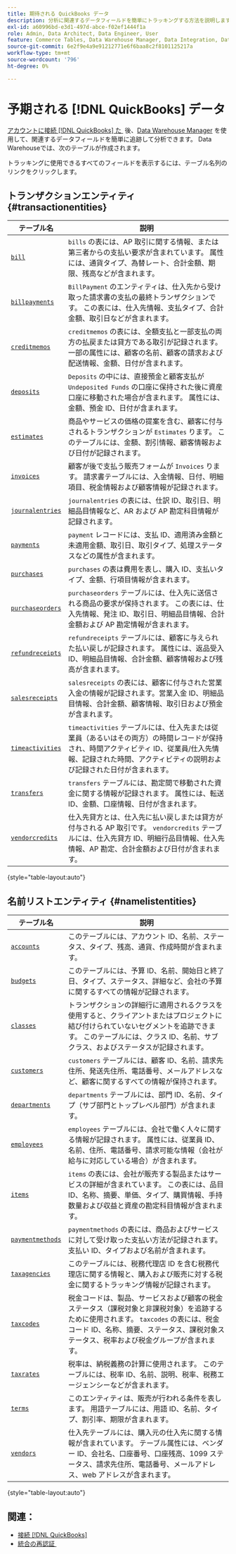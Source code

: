 ```yaml
---
title: 期待される QuickBooks データ
description: 分析に関連するデータフィールドを簡単にトラッキングする方法を説明します。
exl-id: a60996bd-e3d1-497d-abce-f02ef1444f1a
role: Admin, Data Architect, Data Engineer, User
feature: Commerce Tables, Data Warehouse Manager, Data Integration, Data Import/Export
source-git-commit: 6e2f9e4a9e91212771e6f6baa8c2f8101125217a
workflow-type: tm+mt
source-wordcount: '796'
ht-degree: 0%

---
```


# 予期される [!DNL QuickBooks] データ

[&#x200B; アカウントに接続  [!DNL QuickBooks]  た &#x200B;](../../../data-analyst/importing-data/integrations/quickbooks.md) 後、[Data Warehouse Manager](../../../data-analyst/data-warehouse-mgr/tour-dwm.md) を使用して、関連するデータフィールドを簡単に追跡して分析できます。 Data Warehouseでは、次のテーブルが作成されます。

トラッキングに使用できるすべてのフィールドを表示するには、テーブル名列のリンクをクリックします。

## トランザクションエンティティ {#transactionentities}

| **テーブル名** | **説明** |
|-----|-----|
| [`bill`](https://developer.intuit.com/app/developer/qbo/docs/api/accounting/all-entities/Bill) | `bills` の表には、AP 取引に関する情報、または第三者からの支払い要求が含まれています。 属性には、通貨タイプ、為替レート、合計金額、期限、残高などが含まれます。 |
| [`billpayments`](https://developer.intuit.com/app/developer/qbo/docs/api/accounting/all-entities/BillPayment) | `BillPayment` のエンティティは、仕入先から受け取った請求書の支払の最終トランザクションです。 この表には、仕入先情報、支払タイプ、合計金額、取引日などが含まれます。 |
| [`creditmemos`](https://developer.intuit.com/app/developer/qbo/docs/api/accounting/all-entities/CreditMemo) | `creditmemos` の表には、全額支払と一部支払の両方の払戻または貸方である取引が記録されます。 一部の属性には、顧客の名前、顧客の請求および配送情報、金額、日付が含まれます。 |
| [`deposits`](https://developer.intuit.com/app/developer/qbo/docs/api/accounting/all-entities/Deposit) | `Deposits` の中には、直接預金と顧客支払が `Undeposited Funds` の口座に保持された後に資産口座に移動された場合が含まれます。 属性には、金額、預金 ID、日付が含まれます。 |
| [`estimates`](https://developer.intuit.com/app/developer/qbo/docs/api/accounting/all-entities/Estimate) | 商品やサービスの価格の提案を含む、顧客に付与されるトランザクションが `Estimates` ります。 このテーブルには、金額、割引情報、顧客情報および日付が記録されます。 |
| [`invoices`](https://developer.intuit.com/app/developer/qbo/docs/api/accounting/all-entities/Invoice) | 顧客が後で支払う販売フォームが `Invoices` ります。 請求書テーブルには、入金情報、日付、明細項目、税金情報および顧客情報が記録されます。 |
| [`journalentries`](https://developer.intuit.com/app/developer/qbo/docs/api/accounting/all-entities/JournalEntry) | `journalentries` の表には、仕訳 ID、取引日、明細品目情報など、AR および AP 勘定科目情報が記録されます。 |
| [`payments`](https://developer.intuit.com/app/developer/qbo/docs/api/accounting/all-entities/Payment) | `payment` レコードには、支払 ID、適用済み金額と未適用金額、取引日、取引タイプ、処理ステータスなどの属性が含まれます。 |
| [`purchases`](https://developer.intuit.com/app/developer/qbo/docs/api/accounting/all-entities/Purchase) | `purchases` の表は費用を表し、購入 ID、支払いタイプ、金額、行項目情報が含まれます。 |
| [`purchaseorders`](https://developer.intuit.com/app/developer/qbo/docs/api/accounting/all-entities/PurchaseOrder) | `purchaseorders` テーブルには、仕入先に送信される商品の要求が保持されます。 この表には、仕入先情報、発注 ID、取引日、明細品目情報、合計金額および AP 勘定情報が含まれます。 |
| [`refundreceipts`](https://developer.intuit.com/app/developer/qbo/docs/api/accounting/all-entities/RefundReceipt) | `refundreceipts` テーブルには、顧客に与えられた払い戻しが記録されます。 属性には、返品受入 ID、明細品目情報、合計金額、顧客情報および残高が含まれます。 |
| [`salesreceipts`](https://developer.intuit.com/app/developer/qbo/docs/api/accounting/all-entities/SalesReceipt) | `salesreceipts` の表には、顧客に付与された営業入金の情報が記録されます。営業入金 ID、明細品目情報、合計金額、顧客情報、取引日および預金が含まれます。 |
| [`timeactivities`](https://developer.intuit.com/app/developer/qbo/docs/api/accounting/all-entities/TimeActivity) | `timeactivities` テーブルには、仕入先または従業員（あるいはその両方）の時間レコードが保持され、時間アクティビティ ID、従業員/仕入先情報、記録された時間、アクティビティの説明および記録された日付が含まれます。 |
| [`transfers`](https://developer.intuit.com/app/developer/qbo/docs/api/accounting/all-entities/Transfer) | `transfers` テーブルには、勘定間で移動された資金に関する情報が記録されます。 属性には、転送 ID、金額、口座情報、日付が含まれます。 |
| [`vendorcredits`](https://developer.intuit.com/app/developer/qbo/docs/api/accounting/all-entities/VendorCredit) | 仕入先貸方とは、仕入先に払い戻しまたは貸方が付与される AP 取引です。 `vendorcredits` テーブルには、仕入先貸方 ID、明細行品目情報、仕入先情報、AP 勘定、合計金額および日付が含まれます。 |

{style="table-layout:auto"}

## 名前リストエンティティ {#namelistentities}

| **テーブル名** | **説明** |
|-----|-----|
| [`accounts`](https://developer.intuit.com/app/developer/qbo/docs/api/accounting/all-entities/Account) | このテーブルには、アカウント ID、名前、ステータス、タイプ、残高、通貨、作成時間が含まれます。 |
| [`budgets`](https://developer.intuit.com/app/developer/qbo/docs/api/accounting/all-entities/Budget) | このテーブルには、予算 ID、名前、開始日と終了日、タイプ、ステータス、詳細など、会社の予算に関するすべての情報が記録されます。 |
| [`classes`](https://developer.intuit.com/app/developer/qbo/docs/api/accounting/all-entities/Class) | トランザクションの詳細行に適用されるクラスを使用すると、クライアントまたはプロジェクトに結び付けられていないセグメントを追跡できます。 このテーブルには、クラス ID、名前、サブクラス、およびステータスが記録されます。 |
| [`customers`](https://developer.intuit.com/app/developer/qbo/docs/api/accounting/all-entities/Customer) | `customers` テーブルには、顧客 ID、名前、請求先住所、発送先住所、電話番号、メールアドレスなど、顧客に関するすべての情報が保持されます。 |
| [`departments`](https://developer.intuit.com/app/developer/qbo/docs/api/accounting/all-entities/Department) | `departments` テーブルには、部門 ID、名前、タイプ（サブ部門とトップレベル部門）が含まれます。 |
| [`employees`](https://developer.intuit.com/app/developer/qbo/docs/api/accounting/all-entities/Employee) | `employees` テーブルには、会社で働く人々に関する情報が記録されます。 属性には、従業員 ID、名前、住所、電話番号、請求可能な情報（会社が給与に対応している場合）が含まれます。 |
| [`items`](https://developer.intuit.com/app/developer/qbo/docs/api/accounting/all-entities/Item) | `items` の表には、会社が販売する製品またはサービスの詳細が含まれています。 この表には、品目 ID、名称、摘要、単価、タイプ、購買情報、手持数量および収益と資産の勘定科目情報が含まれます。 |
| [`paymentmethods`](https://developer.intuit.com/app/developer/qbo/docs/api/accounting/all-entities/PaymentMethod) | `paymentmethods` の表には、商品およびサービスに対して受け取った支払い方法が記録されます。 支払い ID、タイプおよび名前が含まれます。 |
| [`taxagencies`](https://developer.intuit.com/app/developer/qbo/docs/api/accounting/all-entities/TaxAgency) | このテーブルには、税務代理店 ID を含む税務代理店に関する情報と、購入および販売に対する税金に関するトラッキング情報が記録されます。 |
| [`taxcodes`](https://developer.intuit.com/app/developer/qbo/docs/api/accounting/all-entities/TaxCode) | 税金コードは、製品、サービスおよび顧客の税金ステータス（課税対象と非課税対象）を追跡するために使用されます。 `taxcodes` の表には、税金コード ID、名称、摘要、ステータス、課税対象ステータス、税率および税金グループが含まれます。 |
| [`taxrates`](https://developer.intuit.com/app/developer/qbo/docs/api/accounting/all-entities/TaxRate) | 税率は、納税義務の計算に使用されます。 このテーブルには、税率 ID、名前、説明、税率、税務エージェンシーなどが含まれます。 |
| [`terms`](https://developer.intuit.com/app/developer/qbo/docs/api/accounting/all-entities/Term) | このエンティティは、販売が行われる条件を表します。 用語テーブルには、用語 ID、名前、タイプ、割引率、期限が含まれます。 |
| [`vendors`](https://developer.intuit.com/app/developer/qbo/docs/api/accounting/all-entities/Vendor) | 仕入先テーブルには、購入元の仕入先に関する情報が含まれています。 テーブル属性には、ベンダー ID、会社名、口座番号、口座残高、1099 ステータス、請求先住所、電話番号、メールアドレス、web アドレスが含まれます。 |

{style="table-layout:auto"}

## 関連：

* [接続  [!DNL QuickBooks]](../integrations/quickbooks.md)
* [&#x200B; 統合の再認証 &#x200B;](https://experienceleague.adobe.com/docs/commerce-knowledge-base/kb/how-to/mbi-reauthenticating-integrations.html?lang=ja)

